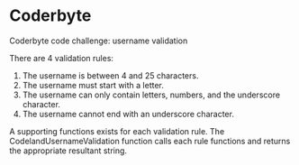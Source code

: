 # Coderbyte
Coderbyte code challenge: username validation

There are 4 validation rules:
1. The username is between 4 and 25 characters.
2. The username must start with a letter.
3. The username can only contain letters, numbers, and the underscore character.
4. The username cannot end with an underscore character.

A supporting functions exists for each validation rule.  The CodelandUsernameValidation function calls each rule functions and returns 
the appropriate resultant string.

